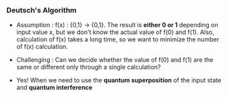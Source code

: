 ### Deutsch's Algorithm

* Assumption : f(x) : {0,1} -> {0,1}. The result is **either 0 or 1** depending on input value x, but we don't know the actual value of f(0) and f(1). Also, calculation of f(x) takes a long time, so we want to minimize the number of f(x) calculation.

* Challenging : Can we decide whether the value of f(0) and f(1) are the same or different only through a single calculation?

* Yes! When we need to use the **quantum superposition** of the input state and **quantum interference**




